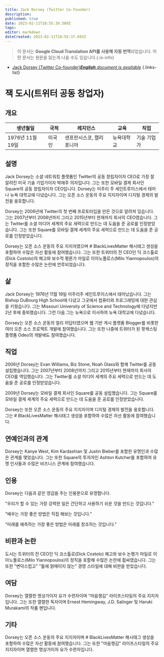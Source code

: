 ```yaml
---
title: Jack Dorsey (Twitter Co-founder)
description: 
published: true
date: 2023-02-11T18:55:39.589Z
tags: 
editor: markdown
dateCreated: 2023-02-11T18:55:37.693Z
---
```


> 이 문서는 **Google Cloud Translation API를 사용해 자동 번역**되었습니다.
어떤 문서는 원문을 읽는게 나을 수도 있습니다.{.is-info}



- [Jack Dorsey (Twitter Co-founder)***English** document is available*](/en/Knowledge-base/Dictionary/Person/jack-dorsey-twitter-co-founder)
{.links-list}


# 잭 도시(트위터 공동 창업자)

## 개요
| 생년월일 | 국적 | 레지던스 | 교육 | 직업 |
| ------------- | ----------- | --------- | --------- | ---------- |
| 1976년 11월 19일 | 미국인 | 샌프란시스코, 캘리포니아 | 뉴욕대학교 | 기술 기업가 |

## 설명
Jack Dorsey는 소셜 네트워킹 플랫폼인 Twitter의 공동 창립자이자 CEO로 가장 잘 알려진 미국 기술 기업가이자 박애주 의자입니다. 그는 또한 모바일 결제 회사인 Square의 공동 창립자이자 CEO입니다. Dorsey는 미주리 주 세인트루이스에서 태어나 뉴욕 대학교에 다녔습니다. 그는 오픈 소스 운동의 주요 지지자이며 디지털 경제의 발전을 옹호합니다.

Dorsey는 2006년에 Twitter의 첫 번째 프로토타입을 만든 것으로 알려져 있습니다. 그는 2007년부터 2008년까지 그리고 2015년부터 현재까지 회사의 CEO였습니다. 그는 Twitter를 소셜 미디어 세계의 주요 세력으로 만드는 데 도움을 준 공로를 인정받았습니다. 그는 또한 Square를 모바일 결제 세계의 주요 세력으로 만드는 데 도움을 준 공로를 인정받았습니다.

Dorsey는 오픈 소스 운동의 주요 지지자였으며 # BlackLivesMatter 해시태그 생성을 포함하여 수많은 자선 활동에 참여했습니다. 그는 또한 트위터의 전 CEO인 딕 코스톨로(Dick Costolo)의 해고와 보수적 평론가 마일로 이아노풀로스(Milo Yiannopoulos)의 정직을 포함한 수많은 논란에 연루되었습니다.

## 삶
Jack Dorsey는 1976년 11월 19일 미주리주 세인트루이스에서 태어났습니다. 그는 Bishop DuBourg High School에 다녔고 그곳에서 컴퓨터와 프로그래밍에 대한 관심을 키웠습니다. 그는 Missouri University of Science and Technology에 다녔지만 2년 후에 중퇴했습니다. 그런 다음 그는 뉴욕으로 이사하여 뉴욕 대학교에 다녔습니다.

Dorsey는 오픈 소스 운동의 얼리 어답터였으며 웹 기반 게시 플랫폼 Blogger를 비롯한 여러 오픈 소스 프로젝트 개발에 참여했습니다. 그는 또한 나중에 트위터가 된 팟캐스팅 플랫폼 Odeo의 개발에도 참여했습니다.

## 직업
2006년 Dorsey는 Evan Williams, Biz Stone, Noah Glass와 함께 Twitter를 공동 설립했습니다. 그는 2007년부터 2008년까지 그리고 2015년부터 현재까지 회사의 CEO를 역임했습니다. 그는 Twitter를 소셜 미디어 세계의 주요 세력으로 만드는 데 도움을 준 공로를 인정받았습니다.

2009년 Dorsey는 모바일 결제 회사인 Square를 공동 설립했습니다. 그는 Square를 모바일 결제 세계의 주요 세력으로 만드는 데 도움을 준 공로를 인정받았습니다.

Dorsey는 또한 오픈 소스 운동의 주요 지지자이며 디지털 경제의 발전을 옹호합니다. 그는 # BlackLivesMatter 해시태그 생성을 포함하여 수많은 자선 활동에 참여했습니다.

## 연예인과의 관계
Dorsey는 Kanye West, Kim Kardashian 및 Justin Bieber를 포함한 유명인과 수많은 관계를 맺었습니다. 그는 또한 Square의 투자자인 Ashton Kutcher를 포함하여 유명 인사들과 수많은 비즈니스 관계에 참여했습니다.

## 인용
Dorsey는 다음과 같은 영감을 주는 인용문으로 유명합니다.

"우리가 할 수 있는 가장 강력한 일은 간단하고 사용하기 쉬운 것을 만드는 것입니다."

"배우는 가장 좋은 방법은 직접 해보는 것입니다."

"미래를 예측하는 가장 좋은 방법은 미래를 창조하는 것입니다."

## 비판과 논란
도시는 트위터의 전 CEO인 딕 코스톨로(Dick Costolo) 해고와 보수 논평가 마일로 이아노풀로스(Milo Yiannopoulos)의 정직을 포함해 수많은 논란에 휩싸였습니다. 그는 또한 "변덕스럽고" "틀에 얽매이지 않는" 경영 스타일에 대해 비판을 받았습니다.

## 여담
Dorsey는 열렬한 명상가이자 요가 수련자이며 "마음챙김" 라이프스타일의 주요 지지자입니다. 그는 또한 열렬한 독자이며 Ernest Hemingway, J.D. Salinger 및 Haruki Murakami의 작품 팬입니다.

## 기타
Dorsey는 오픈 소스 운동의 주요 지지자이며 # BlackLivesMatter 해시태그 생성을 포함하여 수많은 자선 활동에 참여했습니다. 그는 또한 "마음챙김" 라이프스타일의 주요 지지자이며 열렬한 명상가이자 요가 수련자입니다.
